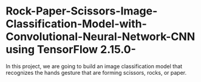 # Rock-Paper-Scissors-Image-Classification-Model-with-Convolutional-Neural-Network-CNN using TensorFlow 2.15.0-

In this project, we are going to build an image classification model that recognizes the hands gesture that are forming scissors, rocks, or paper.
